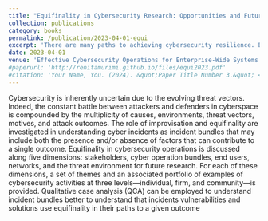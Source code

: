 ```yaml
---
title: "Equifinality in Cybersecurity Research: Opportunities and Future Research. "
collection: publications
category: books
permalink: /publication/2023-04-01-equi
excerpt: 'There are many paths to achieving cybersecurity resilience. Equifinality denotes this notion of multiple paths leading to a final outcome. This chapter explores how equifinality in cybersecurity resilience can be achieved through efforts at individual, firm, and community levels. '
date: 2023-04-01
venue: 'Effective Cybersecurity Operations for Enterprise-Wide Systems. (Publisher: IGI Global) - Authors: Brett Landry, Renita Murimi, Greg Bell'
#paperurl: 'http://renitamurimi.github.io/files/equi2023.pdf'
#citation: 'Your Name, You. (2024). &quot;Paper Title Number 3.&quot; <i>GitHub Journal of Bugs</i>. 1(3).'
---
```


Cybersecurity is inherently uncertain due to the evolving threat vectors. Indeed, the constant battle between attackers and defenders in cyberspace is compounded by the multiplicity of causes, environments, threat vectors, motives, and attack outcomes. The role of improvisation and equifinality are investigated in understanding cyber incidents as incident bundles that may include both the presence and/or absence of factors that can contribute to a single outcome. Equifinality in cybersecurity operations is discussed along five dimensions: stakeholders, cyber operation bundles, end users, networks, and the threat environment for future research. For each of these dimensions, a set of themes and an associated portfolio 
of examples of cybersecurity activities at three levels—individual, firm, and community—is provided. 
Qualitative case analysis (QCA) can be employed to understand incident bundles better to understand 
that incidents vulnerabilities and solutions use equifinality in their paths to a given outcome
